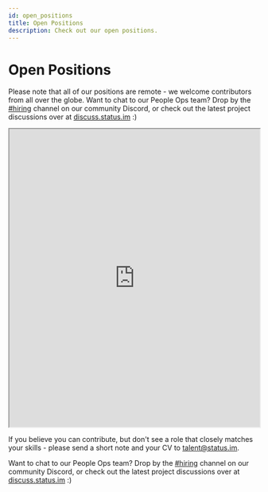 ```yaml
---
id: open_positions
title: Open Positions
description: Check out our open positions.
---
```


# Open Positions

Please note that all of our positions are remote - we welcome contributors from all over the globe. Want to chat to our People Ops team? Drop by the [#hiring](https://discord.gg/ncDjzk2) channel on our community Discord, or check out the latest project discussions over at [discuss.status.im](https://discuss.status.im) :) 
 
<script type="application/javascript">
  /* If Job ID is provided modify iframe to show specific job */
  const openSpecificJobPage = () => {
    const urlParams = new URLSearchParams(window.location.search);
    const gh_jid = urlParams.get('gh_jid')
    if (gh_jid !== undefined) {
      let iFrame = document.getElementById('greenhouse-job-board');
      const url = `https://boards.greenhouse.io/status72/jobs/${gh_jid}`
      if (iFrame.src != url) { /* avoid reloading loop */
        console.log(`Opening: ${url}`)
        iFrame.src = url
      }
    }
  }
</script>
<div class="grid grid-cols-4 sm:grid-cols-2 xl:grid-cols-6 my-12">
<div class="col-span-1"></div>
<iframe id="greenhouse-job-board" class="col-span-2 xl:col-span-4" onload="openSpecificJobPage();" height="600em" width="100%" src="https://boards.greenhouse.io/status72"  title="GreenHouse Job Board"></iframe>
</div>

If you believe you can contribute, but don't see a role that closely matches your skills - please send a short note and your CV to talent@status.im.

Want to chat to our People Ops team? Drop by the [#hiring](https://discord.gg/ncDjzk2) channel on our community Discord, or check out the latest project discussions over at [discuss.status.im](https://discuss.status.im) :) 
